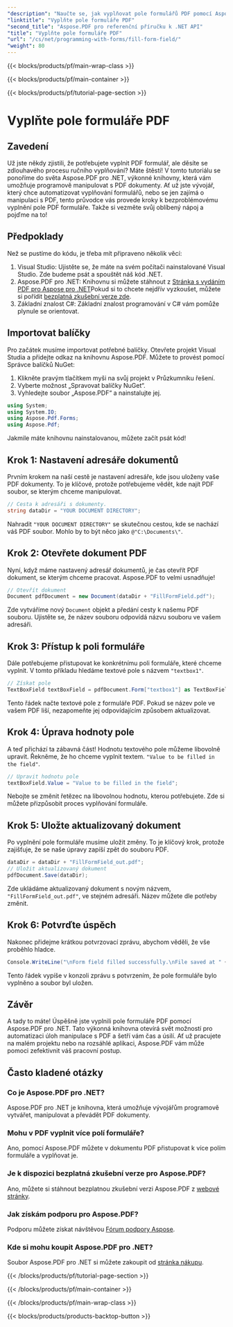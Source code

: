 ```yaml
---
"description": "Naučte se, jak vyplňovat pole formulářů PDF pomocí Aspose.PDF pro .NET v tomto podrobném návodu. Automatizujte své úlohy s PDF bez námahy."
"linktitle": "Vyplňte pole formuláře PDF"
"second_title": "Aspose.PDF pro referenční příručku k .NET API"
"title": "Vyplňte pole formuláře PDF"
"url": "/cs/net/programming-with-forms/fill-form-field/"
"weight": 80
---
```


{{< blocks/products/pf/main-wrap-class >}}

{{< blocks/products/pf/main-container >}}

{{< blocks/products/pf/tutorial-page-section >}}

# Vyplňte pole formuláře PDF

## Zavedení

Už jste někdy zjistili, že potřebujete vyplnit PDF formulář, ale děsíte se zdlouhavého procesu ručního vyplňování? Máte štěstí! V tomto tutoriálu se ponoříme do světa Aspose.PDF pro .NET, výkonné knihovny, která vám umožňuje programově manipulovat s PDF dokumenty. Ať už jste vývojář, který chce automatizovat vyplňování formulářů, nebo se jen zajímá o manipulaci s PDF, tento průvodce vás provede kroky k bezproblémovému vyplnění pole PDF formuláře. Takže si vezměte svůj oblíbený nápoj a pojďme na to!

## Předpoklady

Než se pustíme do kódu, je třeba mít připraveno několik věcí:

1. Visual Studio: Ujistěte se, že máte na svém počítači nainstalované Visual Studio. Zde budeme psát a spouštět náš kód .NET.
2. Aspose.PDF pro .NET: Knihovnu si můžete stáhnout z [Stránka s vydáním PDF pro Aspose pro .NET](https://releases.aspose.com/pdf/net/)Pokud si to chcete nejdřív vyzkoušet, můžete si pořídit [bezplatná zkušební verze zde](https://releases.aspose.com/).
3. Základní znalost C#: Základní znalost programování v C# vám pomůže plynule se orientovat.

## Importovat balíčky

Pro začátek musíme importovat potřebné balíčky. Otevřete projekt Visual Studia a přidejte odkaz na knihovnu Aspose.PDF. Můžete to provést pomocí Správce balíčků NuGet:

1. Klikněte pravým tlačítkem myši na svůj projekt v Průzkumníku řešení.
2. Vyberte možnost „Spravovat balíčky NuGet“.
3. Vyhledejte soubor „Aspose.PDF“ a nainstalujte jej.

```csharp
using System;
using System.IO;
using Aspose.Pdf.Forms;
using Aspose.Pdf;
```

Jakmile máte knihovnu nainstalovanou, můžete začít psát kód!

## Krok 1: Nastavení adresáře dokumentů

Prvním krokem na naší cestě je nastavení adresáře, kde jsou uloženy vaše PDF dokumenty. To je klíčové, protože potřebujeme vědět, kde najít PDF soubor, se kterým chceme manipulovat.

```csharp
// Cesta k adresáři s dokumenty.
string dataDir = "YOUR DOCUMENT DIRECTORY";
```

Nahradit `"YOUR DOCUMENT DIRECTORY"` se skutečnou cestou, kde se nachází váš PDF soubor. Mohlo by to být něco jako `@"C:\Documents\"`.

## Krok 2: Otevřete dokument PDF

Nyní, když máme nastavený adresář dokumentů, je čas otevřít PDF dokument, se kterým chceme pracovat. Aspose.PDF to velmi usnadňuje!

```csharp
// Otevřít dokument
Document pdfDocument = new Document(dataDir + "FillFormField.pdf");
```

Zde vytváříme nový `Document` objekt a předání cesty k našemu PDF souboru. Ujistěte se, že název souboru odpovídá názvu souboru ve vašem adresáři.

## Krok 3: Přístup k poli formuláře

Dále potřebujeme přistupovat ke konkrétnímu poli formuláře, které chceme vyplnit. V tomto příkladu hledáme textové pole s názvem `"textbox1"`.

```csharp
// Získat pole
TextBoxField textBoxField = pdfDocument.Form["textbox1"] as TextBoxField;
```

Tento řádek načte textové pole z formuláře PDF. Pokud se název pole ve vašem PDF liší, nezapomeňte jej odpovídajícím způsobem aktualizovat.

## Krok 4: Úprava hodnoty pole

A teď přichází ta zábavná část! Hodnotu textového pole můžeme libovolně upravit. Řekněme, že ho chceme vyplnit textem. `"Value to be filled in the field"`.

```csharp
// Upravit hodnotu pole
textBoxField.Value = "Value to be filled in the field";
```

Nebojte se změnit řetězec na libovolnou hodnotu, kterou potřebujete. Zde si můžete přizpůsobit proces vyplňování formuláře.

## Krok 5: Uložte aktualizovaný dokument

Po vyplnění pole formuláře musíme uložit změny. To je klíčový krok, protože zajišťuje, že se naše úpravy zapíší zpět do souboru PDF.

```csharp
dataDir = dataDir + "FillFormField_out.pdf";
// Uložit aktualizovaný dokument
pdfDocument.Save(dataDir);
```

Zde ukládáme aktualizovaný dokument s novým názvem, `"FillFormField_out.pdf"`, ve stejném adresáři. Název můžete dle potřeby změnit.

## Krok 6: Potvrďte úspěch

Nakonec přidejme krátkou potvrzovací zprávu, abychom věděli, že vše proběhlo hladce.

```csharp
Console.WriteLine("\nForm field filled successfully.\nFile saved at " + dataDir);
```

Tento řádek vypíše v konzoli zprávu s potvrzením, že pole formuláře bylo vyplněno a soubor byl uložen.

## Závěr

A tady to máte! Úspěšně jste vyplnili pole formuláře PDF pomocí Aspose.PDF pro .NET. Tato výkonná knihovna otevírá svět možností pro automatizaci úloh manipulace s PDF a šetří vám čas a úsilí. Ať už pracujete na malém projektu nebo na rozsáhlé aplikaci, Aspose.PDF vám může pomoci zefektivnit váš pracovní postup.

## Často kladené otázky

### Co je Aspose.PDF pro .NET?
Aspose.PDF pro .NET je knihovna, která umožňuje vývojářům programově vytvářet, manipulovat a převádět PDF dokumenty.

### Mohu v PDF vyplnit více polí formuláře?
Ano, pomocí Aspose.PDF můžete v dokumentu PDF přistupovat k více polím formuláře a vyplňovat je.

### Je k dispozici bezplatná zkušební verze pro Aspose.PDF?
Ano, můžete si stáhnout bezplatnou zkušební verzi Aspose.PDF z [webové stránky](https://releases.aspose.com/).

### Jak získám podporu pro Aspose.PDF?
Podporu můžete získat návštěvou [Fórum podpory Aspose](https://forum.aspose.com/c/pdf/10).

### Kde si mohu koupit Aspose.PDF pro .NET?
Soubor Aspose.PDF pro .NET si můžete zakoupit od [stránka nákupu](https://purchase.aspose.com/buy).

{{< /blocks/products/pf/tutorial-page-section >}}

{{< /blocks/products/pf/main-container >}}

{{< /blocks/products/pf/main-wrap-class >}}

{{< blocks/products/products-backtop-button >}}